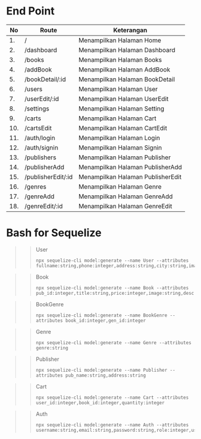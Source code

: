 # End Point

|     No     |     Route                 |     Keterangan                             |
|------------|---------------------------|--------------------------------------------|
|     1.     |     /                     |     Menampilkan   Halaman Home             |
|     2.     |     /dashboard            |     Menampilkan   Halaman Dashboard        |
|     3.     |     /books                |     Menampilkan   Halaman Books            |
|     4.     |     /addBook              |     Menampilkan   Halaman AddBook          |
|     5.     |     /bookDetail/:id       |     Menampilkan   Halaman BookDetail       |
|     6.     |     /users                |     Menampilkan   Halaman User             |
|     7.     |     /userEdit/:id         |     Menampilkan   Halaman UserEdit         |
|     8.     |     /settings             |     Menampilkan   Halaman Setting          |
|     9.     |     /carts                |     Menampilkan   Halaman Cart             |
|     10.    |     /cartsEdit            |     Menampilkan   Halaman CartEdit         |
|     11.    |     /auth/login           |     Menampilkan   Halaman Login            |
|     12.    |     /auth/signin          |     Menampilkan   Halaman Signin           |
|     13.    |     /publishers           |     Menampilkan   Halaman Publisher        |
|     14.    |     /publisherAdd         |     Menampilkan   Halaman PublisherAdd     |
|     15.    |     /publisherEdit/:id    |     Menampilkan   Halaman PublisherEdit    |
|     16.    |     /genres               |     Menampilkan   Halaman Genre            |
|     17.    |     /genreAdd             |     Menampilkan   Halaman GenreAdd         |
|     18.    |     /genreEdit/:id        |     Menampilkan   Halaman GenreEdit        |

# Bash for Sequelize

>> User
>> ```
>> npx sequelize-cli model:generate --name User --attributes fullname:string,phone:integer,address:string,city:string,image:string
>> ```

>> Book
>> ```
>> npx sequelize-cli model:generate --name Book --attributes pub_id:integer,title:string,price:integer,image:string,desc:string
>> ```

>> BookGenre
>> ```
>> npx sequelize-cli model:generate --name BookGenre --attributes book_id:integer,gen_id:integer
>> ```

>> Genre
>> ```
>> npx sequelize-cli model:generate --name Genre --attributes genre:string
>> ```

>> Publisher
>> ```
>> npx sequelize-cli model:generate --name Publisher --attributes pub_name:string,address:string
>> ```

>> Cart
>> ```
>> npx sequelize-cli model:generate --name Cart --attributes user_id:integer,book_id:integer,quantity:integer
>> ```

>> Auth
>> ```
>> npx sequelize-cli model:generate --name Auth --attributes username:string,email:string,password:string,role:integer,user_id:integer
>> ```
